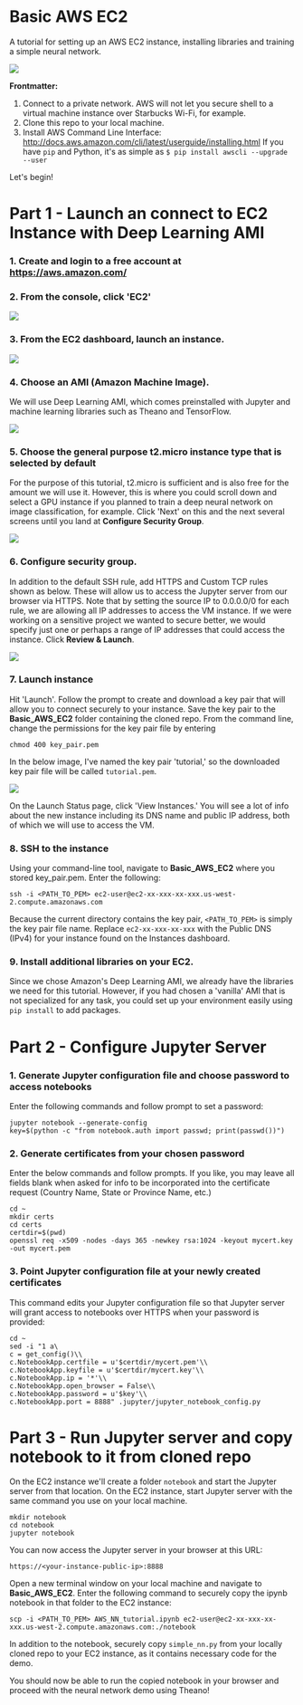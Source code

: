 # Basic AWS EC2
A tutorial for setting up an AWS EC2 instance, installing libraries and training a simple neural network.

![](img/1_index.png )

**Frontmatter:** 
  1. Connect to a private network. AWS will not let you secure shell to a virtual machine instance over Starbucks Wi-Fi, for example.
  2. Clone this repo to your local machine.
  3. Install AWS Command Line Interface: http://docs.aws.amazon.com/cli/latest/userguide/installing.html
     If you have `pip` and Python, it's as simple as `$ pip install awscli --upgrade --user`

Let's begin!

# Part 1 - Launch an connect to EC2 Instance with Deep Learning AMI

### 1. Create and login to a free account at https://aws.amazon.com/
### 2. From the console, click 'EC2'

![](img/2_aws_console.png)

### 3. From the EC2 dashboard, launch an instance.

![](img/3_launch.png)

### 4. Choose an AMI (Amazon Machine Image).
We will use Deep Learning AMI, which comes preinstalled with Jupyter and machine learning libraries such as Theano and TensorFlow.

![](img/4_choose_ami.png)

### 5. Choose the general purpose t2.micro instance type that is selected by default
For the purpose of this tutorial, t2.micro is sufficient and is also free for the amount we will use it. However, this is where you could scroll down and select a GPU instance if you planned to train a deep neural network on image classification, for example. Click 'Next' on this and the next several screens until you land at **Configure Security Group**.

![](img/5_instance_type.png)

### 6. Configure security group.
In addition to the default SSH rule, add HTTPS and Custom TCP rules shown as below. These will allow us to access the Jupyter server from our browser via HTTPS. Note that by setting the source IP to 0.0.0.0/0 for each rule, we are allowing all IP addresses to access the VM instance. If we were working on a sensitive project we wanted to secure better, we would specify just one or perhaps a range of IP addresses that could access the instance. Click **Review & Launch**.

![](img/6_sec_group.png)

### 7. Launch instance
Hit 'Launch'. Follow the prompt to create and download a key pair that will allow you to connect securely to your instance. Save the key pair to the **Basic_AWS_EC2** folder containing the cloned repo. From the command line, change the permissions for the key pair file by entering
```
chmod 400 key_pair.pem
```
In the below image, I've named the key pair 'tutorial,' so the downloaded key pair file will be called `tutorial.pem`.

![](img/7_key_pair.png)

On the Launch Status page, click 'View Instances.' You will see a lot of info about the new instance including its DNS name and public IP address, both of which we will use to access the VM.

### 8. SSH to the instance
Using your command-line tool, navigate to **Basic_AWS_EC2** where you stored key_pair.pem. Enter the following:

`ssh -i <PATH_TO_PEM> ec2-user@ec2-xx-xxx-xx-xxx.us-west-2.compute.amazonaws.com`

Because the current directory contains the key pair, `<PATH_TO_PEM>` is simply the key pair file name. Replace `ec2-xx-xxx-xx-xxx` with the Public DNS (IPv4) for your instance found on the Instances dashboard.

### 9. Install additional libraries on your EC2.
Since we chose Amazon's Deep Learning AMI, we already have the libraries we need for this tutorial. However, if you had chosen a 'vanilla' AMI that is not specialized for any task, you could set up your environment easily using `pip install` to add packages.

# Part 2 - Configure Jupyter Server

### 1. Generate Jupyter configuration file and choose password to access notebooks
Enter the following commands and follow prompt to set a password:

```
jupyter notebook --generate-config
key=$(python -c "from notebook.auth import passwd; print(passwd())")
```

### 2. Generate certificates from your chosen password
Enter the below commands and follow prompts. If you like, you may leave all fields blank when asked for info to be incorporated into the certificate request (Country Name, State or Province Name, etc.)

```
cd ~
mkdir certs
cd certs
certdir=$(pwd)
openssl req -x509 -nodes -days 365 -newkey rsa:1024 -keyout mycert.key -out mycert.pem
```

### 3. Point Jupyter configuration file at your newly created certificates
This command edits your Jupyter configuration file so that Jupyter server will grant access to notebooks over HTTPS when your password is provided:
```
cd ~
sed -i "1 a\
c = get_config()\\
c.NotebookApp.certfile = u'$certdir/mycert.pem'\\
c.NotebookApp.keyfile = u'$certdir/mycert.key'\\
c.NotebookApp.ip = '*'\\
c.NotebookApp.open_browser = False\\
c.NotebookApp.password = u'$key'\\
c.NotebookApp.port = 8888" .jupyter/jupyter_notebook_config.py
```
# Part 3 - Run Jupyter server and copy notebook to it from cloned repo
On the EC2 instance we'll create a folder `notebook` and start the Jupyter server from that location. On the EC2 instance, start Jupyter server with the same command you use on your local machine.

```
mkdir notebook
cd notebook
jupyter notebook
```
You can now access the Jupyter server in your browser at this URL:

```
https://<your-instance-public-ip>:8888
```
Open a new terminal window on your local machine and navigate to **Basic_AWS_EC2**. Enter the following command to securely copy the ipynb notebook in that folder to the EC2 instance:

```
scp -i <PATH_TO_PEM> AWS_NN_tutorial.ipynb ec2-user@ec2-xx-xxx-xx-xxx.us-west-2.compute.amazonaws.com:./notebook
```
In addition to the notebook, securely copy `simple_nn.py` from your locally cloned repo to your EC2 instance, as it contains necessary code for the demo.

You should now be able to run the copied notebook in your browser and proceed with the neural network demo using Theano!
